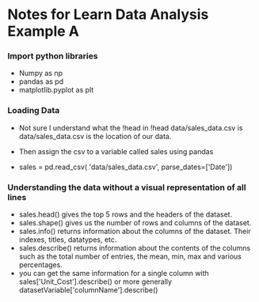 # Notes for Learn Data Analysis Example A

### Import python libraries
* Numpy as np
* pandas as pd
* matplotlib.pyplot as plt

### Loading Data

* Not sure I understand what the !head in !head data/sales_data.csv is
data/sales_data.csv is the location of our data.

* Then assign the csv to a variable called sales using pandas
* sales = pd.read_csv(
    'data/sales_data.csv',
    parse_dates=['Date'])

### Understanding the data without a visual representation of all lines

* sales.head() gives the top 5 rows and the headers of the dataset.
* sales.shape() gives us the number of rows and columns of the dataset.
* sales.info() returns information about the columns of the dataset. Their indexes, titles, datatypes, etc.
* sales.describe() returns information about the contents of the columns such as the total number of entries, the mean, min, max and various percentages.
* you can get the same information for a single column with sales['Unit_Cost'].describe() or more generally datasetVariable['columnName'].describe()
